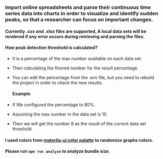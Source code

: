 ### Import online spreadsheets and parse their continuous time series data into charts in order to visualize and identify sudden peaks, so that a researcher can focus on important changes.

#### Currently .csv and .xlsx files are supported, A local data sets will be rendered if any error occurs during retrieving and parsing the files.

#### How peak detection threshold is calculated?

- It is a percentage of the max number available on each data set.
- Then calculating the floored number for the result percentage.
- You can edit the percentage from the .env file, but you need to rebuild the project in order to check the new results.

  #### Example

- If We configured the percentage to 80%.
- Assuming the max number in the data set is 10.
- Then we will get the number 8 as the result of the current data set threshold.

#### I used colors from [materila-ui color palatte](https://material-ui.com/customization/color/#color-palette) to randomize graphs colors.

#### Please run `npm run analyze` to analyze bundle size.
